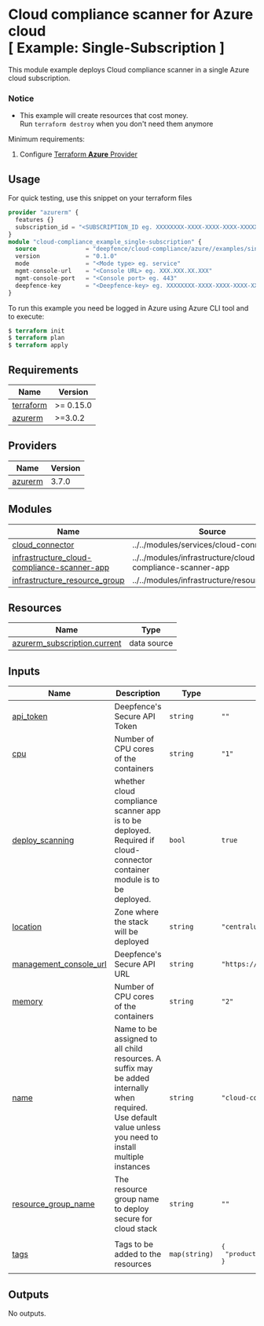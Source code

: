 # Cloud compliance scanner for Azure cloud<br/>[ Example: Single-Subscription ]

This module example deploys Cloud compliance scanner in a single Azure cloud subscription.

### Notice

* This example will create resources that cost money.<br/>Run `terraform destroy` when you don't need them anymore

Minimum requirements:

1. Configure [Terraform **Azure** Provider](https://registry.terraform.io/providers/hashicorp/azurerm/latest/docs)

## Usage

For quick testing, use this snippet on your terraform files

```terraform
provider "azurerm" {
  features {}
  subscription_id = "<SUBSCRIPTION_ID eg. XXXXXXXX-XXXX-XXXX-XXXX-XXXXXXXXXXXX>"
}
module "cloud-compliance_example_single-subscription" {
  source              = "deepfence/cloud-compliance/azure//examples/single-subscription"
  version             = "0.1.0"
  mode                = "<Mode type> eg. service"
  mgmt-console-url    = "<Console URL> eg. XXX.XXX.XX.XXX"
  mgmt-console-port   = "<Console port> eg. 443"
  deepfence-key       = "<Deepfence-key> eg. XXXXXXXX-XXXX-XXXX-XXXX-XXXXXXXXXXXX"
}
```

To run this example you need be logged in Azure using Azure CLI tool and to execute:

```terraform
$ terraform init
$ terraform plan
$ terraform apply
```

## Requirements

| Name | Version |
|------|---------|
| <a name="requirement_terraform"></a> [terraform](#requirement\_terraform) | >= 0.15.0 |
| <a name="requirement_azurerm"></a> [azurerm](#requirement\_azurerm) | >=3.0.2 |

## Providers

| Name | Version |
|------|---------|
| <a name="provider_azurerm"></a> [azurerm](#provider\_azurerm) | 3.7.0 |

## Modules

| Name | Source | Version |
|------|--------|---------|
| <a name="module_cloud_connector"></a> [cloud\_connector](#module\_cloud\_connector) | ../../modules/services/cloud-connector | n/a |
| <a name="module_infrastructure_cloud-compliance-scanner-app"></a> [infrastructure\_cloud-compliance-scanner-app](#module\_infrastructure\_cloud-compliance-scanner-app) | ../../modules/infrastructure/cloud-compliance-scanner-app | n/a |
| <a name="module_infrastructure_resource_group"></a> [infrastructure\_resource\_group](#module\_infrastructure\_resource\_group) | ../../modules/infrastructure/resource_group | n/a |

## Resources

| Name | Type |
|------|------|
| [azurerm_subscription.current](https://registry.terraform.io/providers/hashicorp/azurerm/latest/docs/data-sources/subscription) | data source |

## Inputs

| Name | Description | Type | Default | Required |
|------|-------------|------|---------|:--------:|
| <a name="input_api_token"></a> [api\_token](#input\_api\_token) | Deepfence's Secure API Token | `string` | `""` | no |
| <a name="input_cpu"></a> [cpu](#input\_cpu) | Number of CPU cores of the containers | `string` | `"1"` | no |
| <a name="input_deploy_scanning"></a> [deploy\_scanning](#input\_deploy\_scanning) | whether cloud compliance scanner app is to be deployed. Required if cloud-connector container module is to be deployed. | `bool` | `true` | no |
| <a name="input_location"></a> [location](#input\_location) | Zone where the stack will be deployed | `string` | `"centralus"` | no |
| <a name="input_management_console_url"></a> [management\_console\_url](#input\_management\_console\_url) | Deepfence's Secure API URL | `string` | `"https://dev.deepfence.com/"` | no |
| <a name="input_memory"></a> [memory](#input\_memory) | Number of CPU cores of the containers | `string` | `"2"` | no |
| <a name="input_name"></a> [name](#input\_name) | Name to be assigned to all child resources. A suffix may be added internally when required. Use default value unless you need to install multiple instances | `string` | `"cloud-compliance-scanner"` | no |
| <a name="input_resource_group_name"></a> [resource\_group\_name](#input\_resource\_group\_name) | The resource group name to deploy secure for cloud stack | `string` | `""` | no |
| <a name="input_tags"></a> [tags](#input\_tags) | Tags to be added to the resources | `map(string)` | <pre>{<br>  "product": "cloud-compliance-scanner"<br>}</pre> | no |

## Outputs

No outputs.
